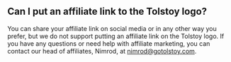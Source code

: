 ## Can I put an affiliate link to the Tolstoy logo?

You can share your affiliate link on social media or in any other way you prefer, but we do not support putting an affiliate link on the Tolstoy logo. If you have any questions or need help with affiliate marketing, you can contact our head of affiliates, Nimrod, at nimrod@gotolstoy.com.
